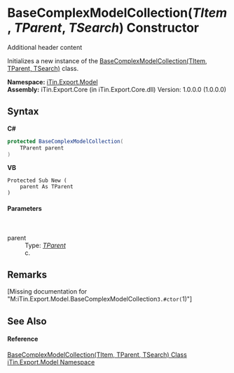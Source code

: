 # BaseComplexModelCollection(*TItem*, *TParent*, *TSearch*) Constructor 
Additional header content 

Initializes a new instance of the <a href="T_iTin_Export_Model_BaseComplexModelCollection_3">BaseComplexModelCollection(TItem, TParent, TSearch)</a> class.

**Namespace:**&nbsp;<a href="N_iTin_Export_Model">iTin.Export.Model</a><br />**Assembly:**&nbsp;iTin.Export.Core (in iTin.Export.Core.dll) Version: 1.0.0.0 (1.0.0.0)

## Syntax

**C#**<br />
``` C#
protected BaseComplexModelCollection(
	TParent parent
)
```

**VB**<br />
``` VB
Protected Sub New ( 
	parent As TParent
)
```


#### Parameters
&nbsp;<dl><dt>parent</dt><dd>Type: <a href="T_iTin_Export_Model_BaseComplexModelCollection_3">*TParent*</a><br />c.</dd></dl>

## Remarks
\[Missing <remarks> documentation for "M:iTin.Export.Model.BaseComplexModelCollection`3.#ctor(`1)"\]

## See Also


#### Reference
<a href="T_iTin_Export_Model_BaseComplexModelCollection_3">BaseComplexModelCollection(TItem, TParent, TSearch) Class</a><br /><a href="N_iTin_Export_Model">iTin.Export.Model Namespace</a><br />